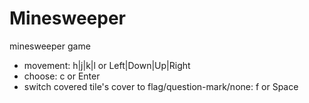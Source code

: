 # Minesweeper
minesweeper game

- movement: h|j|k|l or Left|Down|Up|Right
- choose: c or Enter
- switch covered tile's cover to flag/question-mark/none: f or Space
